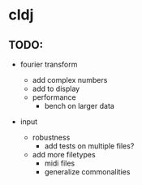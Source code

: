 # cldj

## TODO:

* fourier transform
  * add complex numbers
  * add to display 
  * performance
    * bench on larger data

* input
  * robustness
    * add tests on multiple files?
  * add more filetypes
    * midi files
    * generalize commonalities
